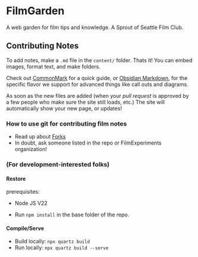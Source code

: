 # FilmGarden
A web garden for film tips and knowledge. A Sprout of Seattle Film Club.

## Contributing Notes

To add notes, make a `.md` file in the `content/` folder. Thats it! You can embed images, format text, and make folders.

Check out [CommonMark](https://commonmark.org/help/) for a quick guide, or [Obsidian Markdown](https://help.obsidian.md/syntax), for the specific flavor we support for advanced things like call outs and diagrams.

As soon as the new files are added (when your *pull request* is approved by a few people who make sure the site still loads, etc.) The site will automatically show your new page, or updates!

### How to use git for contributing film notes

- Read up about [Forks](https://docs.github.com/en/pull-requests/collaborating-with-pull-requests/working-with-forks/fork-a-repo)
- In doubt, ask someone listed in the repo or FilmExperiments organization!

### (For development-interested folks)

#### Restore

prerequisites:

- Node JS V22

- Run `npm install` in the base folder of the repo.  

#### Compile/Serve

- Build locally: `npx quartz build`
- Run locally: `npx quartz build --serve`
